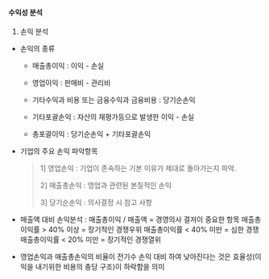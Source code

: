 #### 수익성 분석

1. 손익 분석
- 손익의 종류
  
  - 매출총이익 : 이익 - 손실
  
  - 영업이익 : 판매비 - 관리비
  
  - 기타수익과 비용 또는 금융수익과 금융비용 : 당기순손익
  
  - 기타포괄손익 : 자산의 재평가등으로 발생한 이익 - 손실
  
  - 총포괄이익 : 당기순손익 + 기타포괄손익

- 기업의 주요 손익 파악항목
  
  > 1] 영업손익 : 기업이 존속하는 기본 이유가 제대로 돌아가는지 파악.
  > 
  > 2] 매출총손익 : 영업과 관련된 본질적인 손익
  > 
  > 3] 당기순손익 : 의사결정 시 참고 사항

- 매출액 대비 손익분석 : 매출총이익 / 매출액 = 경영의사 결저이 중요한 항목
  매출총이익률 > 40% 이상 = 장기적인 경쟁우위
  매출총이익률 < 40% 미만 = 심한 경쟁
  매출총이익률 < 20% 미만 = 장기적인 경쟁열위

- 영업손익과 매출총손익의 비율이 전기수 손익 대비 하여 낮아진다는 것은 효율성(이익을 내기위한 비용의 충당 구조)이 하락함을 의미


